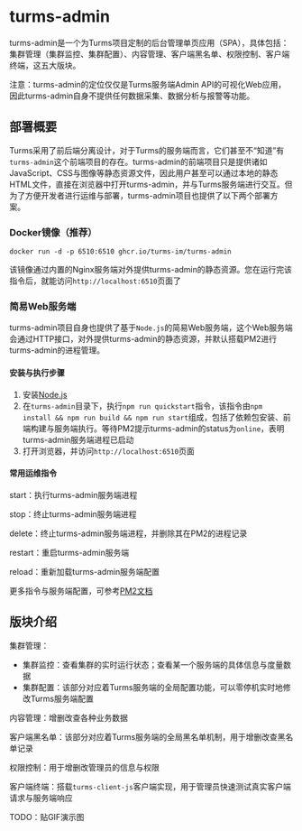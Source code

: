 # turms-admin

turms-admin是一个为Turms项目定制的后台管理单页应用（SPA），具体包括：集群管理（集群监控、集群配置）、内容管理、客户端黑名单、权限控制、客户端终端，这五大版块。

注意：turms-admin的定位仅仅是Turms服务端Admin API的可视化Web应用，因此turms-admin自身不提供任何数据采集、数据分析与报警等功能。

## 部署概要

Turms采用了前后端分离设计，对于Turms的服务端而言，它们甚至不“知道”有`turms-admin`这个前端项目的存在。turms-admin的前端项目只是提供诸如JavaScript、CSS与图像等静态资源文件，因此用户甚至可以通过本地的静态HTML文件，直接在浏览器中打开turms-admin，并与Turms服务端进行交互。但为了方便开发者进行运维与部署，turms-admin项目也提供了以下两个部署方案。

### Docker镜像（推荐）

```shell
docker run -d -p 6510:6510 ghcr.io/turms-im/turms-admin
```

该镜像通过内置的Nginx服务端对外提供turms-admin的静态资源。您在运行完该指令后，就能访问`http://localhost:6510`页面了

### 简易Web服务端

turms-admin项目自身也提供了基于`Node.js`的简易Web服务端，这个Web服务端会通过HTTP接口，对外提供turms-admin的静态资源，并默认搭载PM2进行turms-admin的进程管理。

#### 安装与执行步骤

1. 安装[Node.js](https://nodejs.org/en)
2. 在`turms-admin`目录下，执行`npm run quickstart`指令，该指令由`npm install && npm run build && npm run start`组成，包括了依赖包安装、前端构建与服务端执行。等待PM2提示turms-admin的status为`online`，表明turms-admin服务端进程已启动
3. 打开浏览器，并访问`http://localhost:6510`页面

#### 常用运维指令

start：执行turms-admin服务端进程

stop：终止turms-admin服务端进程

delete：终止turms-admin服务端进程，并删除其在PM2的进程记录

restart：重启turms-admin服务端

reload：重新加载turms-admin服务端配置

更多指令与服务端配置，可参考[PM2文档](https://pm2.keymetrics.io/docs/usage/pm2-doc-single-page)

## 版块介绍

集群管理：

* 集群监控：查看集群的实时运行状态；查看某一个服务端的具体信息与度量数据
* 集群配置：该部分对应着Turms服务端的全局配置功能，可以零停机实时地修改Turms服务端配置

内容管理：增删改查各种业务数据

客户端黑名单：该部分对应着Turms服务端的全局黑名单机制，用于增删改查黑名单记录

权限控制：用于增删改管理员的信息与权限

客户端终端：搭载`turms-client-js`客户端实现，用于管理员快速测试真实客户端请求与服务端响应

TODO：贴GIF演示图